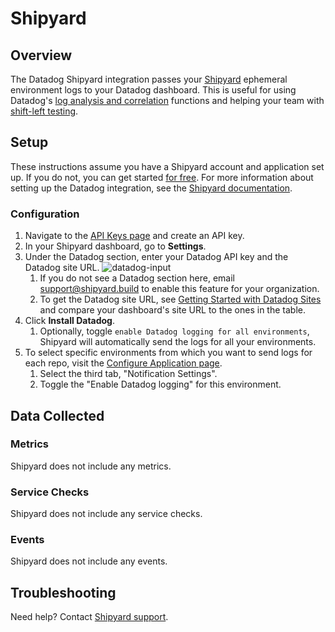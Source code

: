# Shipyard

## Overview

The Datadog Shipyard integration passes your [Shipyard][1] ephemeral environment logs to your Datadog dashboard. This is useful for using Datadog's [log analysis and correlation][8] functions and helping your team with [shift-left testing][9].

## Setup

These instructions assume you have a Shipyard account and application set up. If you do not, you can get started [for free][2]. For more information about setting up the Datadog integration, see the [Shipyard documentation][7]. 

### Configuration

1. Navigate to the [API Keys page][5] and create an API key.
2. In your Shipyard dashboard, go to **Settings**. 
3. Under the Datadog section, enter your Datadog API key and the Datadog site URL.
   ![datadog-input][6]
   1. If you do not see a Datadog section here, email [support@shipyard.build][3] to enable this feature for your organization.
   2. To get the Datadog site URL, see [Getting Started with Datadog Sites][4] and compare your dashboard's site URL to the ones in the table.
3. Click **Install Datadog**.
   1. Optionally, toggle `enable Datadog logging for all environments`, Shipyard will automatically send the logs for all your environments.
4. To select specific environments from which you want to send logs for each repo, visit the [Configure Application page](https://docs.shipyard.build/docs/config). 
   1. Select the third tab, "Notification Settings". 
   2. Toggle the "Enable Datadog logging" for this environment.

## Data Collected

### Metrics

Shipyard does not include any metrics.

### Service Checks

Shipyard does not include any service checks.

### Events

Shipyard does not include any events.

## Troubleshooting

Need help? Contact [Shipyard support][3].

[1]: https://shipyard.build/
[2]: https://shipyard.build/signup
[3]: mailto:support@shipyard.build
[4]: https://docs.datadoghq.com/getting_started/site/#access-the-datadog-site
[5]: https://app.datadoghq.com/organization-settings/api-keys
[6]: https://raw.githubusercontent.com/mesmith027/DataDog-integrations-extras/shipyard-integration/shipyard/images/datadog-input.png
[7]: https://docs.shipyard.build/docs/integrations/#send-logs-to-datadog
[8]: https://www.datadoghq.com/solutions/log-analysis-and-correlation/
[9]: https://www.datadoghq.com/solutions/shift-left-testing/
[10]: https://docs.shipyard.build/docs/config
